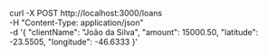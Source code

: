 
curl -X POST http://localhost:3000/loans \
  -H "Content-Type: application/json" \
  -d '{
    "clientName": "João da Silva",
    "amount": 15000.50,
    "latitude": -23.5505,
    "longitude": -46.6333
  }'
